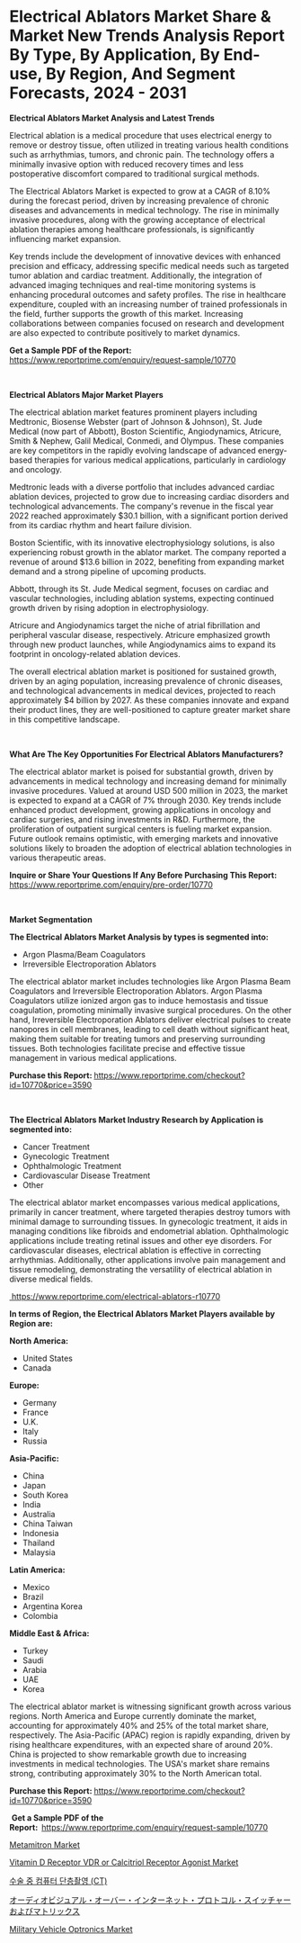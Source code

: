 <p><h1>Electrical Ablators Market Share & Market New Trends Analysis Report By Type, By Application, By End-use, By Region, And Segment Forecasts, 2024 - 2031</h1></p><p><strong>Electrical Ablators Market Analysis and Latest Trends</strong></p>
<p><p>Electrical ablation is a medical procedure that uses electrical energy to remove or destroy tissue, often utilized in treating various health conditions such as arrhythmias, tumors, and chronic pain. The technology offers a minimally invasive option with reduced recovery times and less postoperative discomfort compared to traditional surgical methods.</p><p>The Electrical Ablators Market is expected to grow at a CAGR of 8.10% during the forecast period, driven by increasing prevalence of chronic diseases and advancements in medical technology. The rise in minimally invasive procedures, along with the growing acceptance of electrical ablation therapies among healthcare professionals, is significantly influencing market expansion. </p><p>Key trends include the development of innovative devices with enhanced precision and efficacy, addressing specific medical needs such as targeted tumor ablation and cardiac treatment. Additionally, the integration of advanced imaging techniques and real-time monitoring systems is enhancing procedural outcomes and safety profiles. The rise in healthcare expenditure, coupled with an increasing number of trained professionals in the field, further supports the growth of this market. Increasing collaborations between companies focused on research and development are also expected to contribute positively to market dynamics.</p></p>
<p><strong>Get a Sample PDF of the Report:&nbsp;</strong> <a href="https://www.reportprime.com/enquiry/request-sample/10770">https://www.reportprime.com/enquiry/request-sample/10770</a></p>
<p>&nbsp;</p>
<p><strong>Electrical Ablators Major Market Players</strong></p>
<p><p>The electrical ablation market features prominent players including Medtronic, Biosense Webster (part of Johnson & Johnson), St. Jude Medical (now part of Abbott), Boston Scientific, Angiodynamics, Atricure, Smith & Nephew, Galil Medical, Conmedi, and Olympus. These companies are key competitors in the rapidly evolving landscape of advanced energy-based therapies for various medical applications, particularly in cardiology and oncology.</p><p>Medtronic leads with a diverse portfolio that includes advanced cardiac ablation devices, projected to grow due to increasing cardiac disorders and technological advancements. The company's revenue in the fiscal year 2022 reached approximately $30.1 billion, with a significant portion derived from its cardiac rhythm and heart failure division.</p><p>Boston Scientific, with its innovative electrophysiology solutions, is also experiencing robust growth in the ablator market. The company reported a revenue of around $13.6 billion in 2022, benefiting from expanding market demand and a strong pipeline of upcoming products.</p><p>Abbott, through its St. Jude Medical segment, focuses on cardiac and vascular technologies, including ablation systems, expecting continued growth driven by rising adoption in electrophysiology.</p><p>Atricure and Angiodynamics target the niche of atrial fibrillation and peripheral vascular disease, respectively. Atricure emphasized growth through new product launches, while Angiodynamics aims to expand its footprint in oncology-related ablation devices.</p><p>The overall electrical ablation market is positioned for sustained growth, driven by an aging population, increasing prevalence of chronic diseases, and technological advancements in medical devices, projected to reach approximately $4 billion by 2027. As these companies innovate and expand their product lines, they are well-positioned to capture greater market share in this competitive landscape.</p></p>
<p>&nbsp;</p>
<p><strong>What Are The Key Opportunities For Electrical Ablators Manufacturers?</strong></p>
<p><p>The electrical ablator market is poised for substantial growth, driven by advancements in medical technology and increasing demand for minimally invasive procedures. Valued at around USD 500 million in 2023, the market is expected to expand at a CAGR of 7% through 2030. Key trends include enhanced product development, growing applications in oncology and cardiac surgeries, and rising investments in R&D. Furthermore, the proliferation of outpatient surgical centers is fueling market expansion. Future outlook remains optimistic, with emerging markets and innovative solutions likely to broaden the adoption of electrical ablation technologies in various therapeutic areas.</p></p>
<p><strong>Inquire or Share Your Questions If Any Before Purchasing This Report:</strong> <a href="https://www.reportprime.com/enquiry/pre-order/10770">https://www.reportprime.com/enquiry/pre-order/10770</a></p>
<p>&nbsp;</p>
<p><strong>Market Segmentation</strong></p>
<p><strong>The Electrical Ablators Market Analysis by types is segmented into:</strong></p>
<p><ul><li>Argon Plasma/Beam Coagulators</li><li>Irreversible Electroporation Ablators</li></ul></p>
<p><p>The electrical ablator market includes technologies like Argon Plasma Beam Coagulators and Irreversible Electroporation Ablators. Argon Plasma Coagulators utilize ionized argon gas to induce hemostasis and tissue coagulation, promoting minimally invasive surgical procedures. On the other hand, Irreversible Electroporation Ablators deliver electrical pulses to create nanopores in cell membranes, leading to cell death without significant heat, making them suitable for treating tumors and preserving surrounding tissues. Both technologies facilitate precise and effective tissue management in various medical applications.</p></p>
<p><strong>Purchase this Report:&nbsp;</strong><a href="https://www.reportprime.com/checkout?id=10770&price=3590">https://www.reportprime.com/checkout?id=10770&price=3590</a></p>
<p>&nbsp;</p>
<p><strong>The Electrical Ablators Market Industry Research by Application is segmented into:</strong></p>
<p><ul><li>Cancer Treatment</li><li>Gynecologic Treatment</li><li>Ophthalmologic Treatment</li><li>Cardiovascular Disease Treatment</li><li>Other</li></ul></p>
<p><p>The electrical ablator market encompasses various medical applications, primarily in cancer treatment, where targeted therapies destroy tumors with minimal damage to surrounding tissues. In gynecologic treatment, it aids in managing conditions like fibroids and endometrial ablation. Ophthalmologic applications include treating retinal issues and other eye disorders. For cardiovascular diseases, electrical ablation is effective in correcting arrhythmias. Additionally, other applications involve pain management and tissue remodeling, demonstrating the versatility of electrical ablation in diverse medical fields.</p></p>
<p><a href="https://www.reportprime.com/electrical-ablators-r10770">&nbsp;https://www.reportprime.com/electrical-ablators-r10770</a></p>
<p><strong>In terms of Region, the Electrical Ablators Market Players available by Region are:</strong></p>
<p>
    <p> <strong> North America: </strong>
        <ul>
            <li>United States</li>
            <li>Canada</li>
        </ul>
        </p> 
    <p> <strong> Europe: </strong>
        <ul>
            <li>Germany</li>
            <li>France</li>
            <li>U.K.</li>
            <li>Italy</li>
            <li>Russia</li>
        </ul>
        </p> 
    <p> <strong> Asia-Pacific: </strong>
        <ul>
            <li>China</li>
            <li>Japan</li>
            <li>South Korea</li>
            <li>India</li>
            <li>Australia</li>
            <li>China Taiwan</li>
            <li>Indonesia</li>
            <li>Thailand</li>
            <li>Malaysia</li>
        </ul>
        </p> 
    <p> <strong> Latin America: </strong>
        <ul>
            <li>Mexico</li>
            <li>Brazil</li>
            <li>Argentina Korea</li>
            <li>Colombia</li>
        </ul>
        </p> 
    <p> <strong> Middle East & Africa: </strong>
        <ul>
            <li>Turkey</li>
            <li>Saudi</li>
            <li>Arabia</li>
            <li>UAE</li>
            <li>Korea</li>
        </ul>
    </p>
    </p>
<p><p>The electrical ablator market is witnessing significant growth across various regions. North America and Europe currently dominate the market, accounting for approximately 40% and 25% of the total market share, respectively. The Asia-Pacific (APAC) region is rapidly expanding, driven by rising healthcare expenditures, with an expected share of around 20%. China is projected to show remarkable growth due to increasing investments in medical technologies. The USA's market share remains strong, contributing approximately 30% to the North American total.</p></p>
<p><strong>Purchase this Report: </strong><a href="https://www.reportprime.com/checkout?id=10770&price=3590">https://www.reportprime.com/checkout?id=10770&price=3590</a></p>
<p>&nbsp;<strong>Get a Sample PDF of the Report:&nbsp;&nbsp;</strong><a href="https://www.reportprime.com/enquiry/request-sample/10770">https://www.reportprime.com/enquiry/request-sample/10770</a></p>
<p><strong></strong></p>
<p><p><a href="https://www.linkedin.com/pulse/future-metamitron-market-global-forecast-trends-2024-pkyse?trackingId=yIkwaKP9QT2yH8%2FBPSfFTg%3D%3D">Metamitron Market</a></p><p><a href="https://github.com/BesaLoshi2000/Market-Research-Report-List-1/blob/main/vitamin-d-receptor-vdr-or-calcitriol-receptor-agonist-market.md">Vitamin D Receptor VDR or Calcitriol Receptor Agonist Market</a></p><p><a href="https://medium.com/@deangaylotyrd8909867/%EC%84%B8%EA%B3%84-intraoperative-computed-tomography-ct-market-%EC%9D%80-2024%EC%97%90%EC%84%9C-2031%EB%A1%9C-%EC%97%B0%ED%8F%89%EA%B7%A0-%EC%A6%9D%EA%B0%80%EC%9C%A8%EC%9D%84-%EB%B3%B4%EC%9D%BC-%EA%B2%83%EC%9C%BC%EB%A1%9C-%EC%98%88%EC%83%81%EB%90%A9%EB%8B%88%EB%8B%A4-ccfdcb2a7e6e">수술 중 컴퓨터 단층촬영 (CT)</a></p><p><a href="https://medium.com/@aminohtc4/audio-visual-over-internet-protocol-switcher-and-matric-ea220add692c">オーディオビジュアル・オーバー・インターネット・プロトコル・スイッチャーおよびマトリックス</a></p><p><a href="https://issuu.com/reportprime-2/docs/military-vehicle-optronics-market-s_f9fa7b51d9394b">Military Vehicle Optronics Market</a></p></p>